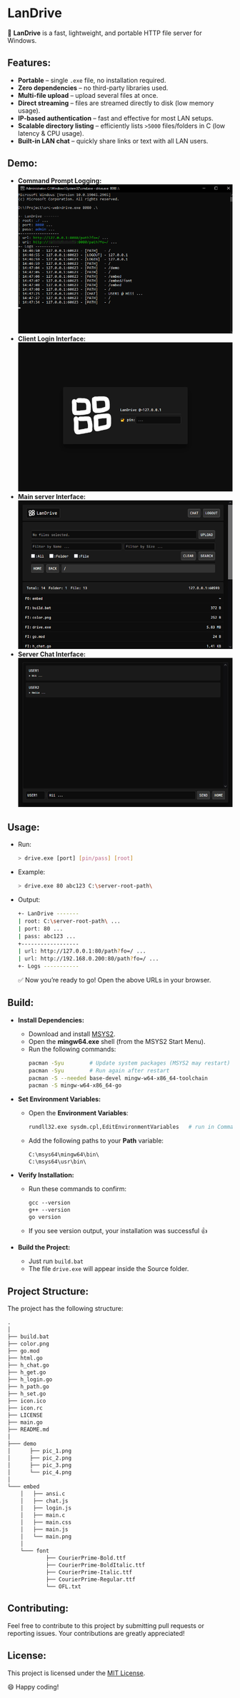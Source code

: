 # LanDrive

📁 **LanDrive** is a fast, lightweight, and portable HTTP file server for Windows.

## Features:
- **Portable** – single `.exe` file, no installation required.
- **Zero dependencies** – no third-party libraries used.
- **Multi-file upload** – upload several files at once.
- **Direct streaming** – files are streamed directly to disk (low memory usage).
- **IP-based authentication** – fast and effective for most LAN setups.
- **Scalable directory listing** – efficiently lists `>5000` files/folders in C (low latency & CPU usage).
- **Built-in LAN chat** – quickly share links or text with all LAN users.

## Demo:
- **Command Prompt Logging:** 
![pic1](demo/pic_1.png)
- **Client Login Interface:** 
![pic2](demo/pic_2.png)
- **Main server Interface:** 
![pic3](demo/pic_3.png)
- **Server Chat Interface:** 
![pic4](demo/pic_4.png)

## Usage:
- Run:
    ```sh
    > drive.exe [port] [pin/pass] [root]
    ```
- Example:
    ```sh
    > drive.exe 80 abc123 C:\server-root-path\
    ```
- Output:
    ```sh
    +- LanDrive -------
    | root: C:\server-root-path\ ...
    | port: 80 ...
    | pass: abc123 ...
    +------------------
    | url: http://127.0.0.1:80/path?fo=/ ...
    | url: http://192.168.0.200:80/path?fo=/ ...
    +- Logs -----------
    ```
    ✅ Now you’re ready to go! Open the above URLs in your browser.

## Build:
- **Install Dependencies:**
    - Download and install [MSYS2](https://www.msys2.org/).
    - Open the **mingw64.exe** shell (from the MSYS2 Start Menu).
    - Run the following commands:
        ```sh
        pacman -Syu        # Update system packages (MSYS2 may restart)
        pacman -Syu        # Run again after restart
        pacman -S --needed base-devel mingw-w64-x86_64-toolchain
        pacman -S mingw-w64-x86_64-go
        ```

- **Set Environment Variables:**
    - Open the **Environment Variables**:
        ```sh
        rundll32.exe sysdm.cpl,EditEnvironmentVariables   # run in Command Prompt
        ```
    - Add the following paths to your **Path** variable:
        ```
        C:\msys64\mingw64\bin\
        C:\msys64\usr\bin\
        ```

- **Verify Installation:**
    - Run these commands to confirm:
        ```
        gcc --version
        g++ --version
        go version
        ```
    - If you see version output, your installation was successful 👍

- **Build the Project:**
    - Just run `build.bat`
    - The file `drive.exe` will appear inside the Source folder.

## Project Structure:
The project has the following structure:

```
.
│
├── build.bat
├── color.png
├── go.mod
├── html.go
├── h_chat.go
├── h_get.go
├── h_login.go
├── h_path.go
├── h_set.go
├── icon.ico
├── icon.rc
├── LICENSE
├── main.go
├── README.md
│
├─── demo
│      ├── pic_1.png
│      ├── pic_2.png
│      ├── pic_3.png
│      └── pic_4.png
│
└─── embed
    │   ├── ansi.c
    │   ├── chat.js
    │   ├── login.js
    │   ├── main.c
    │   ├── main.css
    │   ├── main.js
    │   └── main.png
    │
    └─── font
            ├── CourierPrime-Bold.ttf
            ├── CourierPrime-BoldItalic.ttf
            ├── CourierPrime-Italic.ttf
            ├── CourierPrime-Regular.ttf
            └── OFL.txt
```
## Contributing:

Feel free to contribute to this project by submitting pull requests or reporting issues. Your contributions are greatly appreciated!

## License:

This project is licensed under the [MIT License](LICENSE).

😄 Happy coding!
